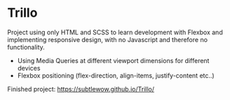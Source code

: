 # Trillo

Project using only HTML and SCSS to learn development with Flexbox and implementing responsive design, with no Javascript and therefore no functionality. 
- Using Media Queries at different viewport dimensions for different devices
- Flexbox positioning (flex-direction, align-items, justify-content etc..)


Finished project: 
https://subtlewow.github.io/Trillo/
